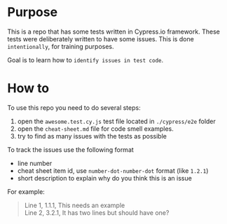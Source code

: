 # Purpose
This is a repo that has some tests written in Cypress.io framework. These tests were deliberately written to have some issues.
This is done `intentionally`, for training purposes. 

Goal is to learn how to `identify issues in test code`.

# How to
To use this repo you need to do several steps:  
1. open the `awesome.test.cy.js` test file located in `./cypress/e2e` folder
1. open the `cheat-sheet.md` file for code smell examples.
1. try to find as many issues with the tests as possible

To track the issues use the following format
- line number
- cheat sheet item id, use `number-dot-number-dot` format (like `1.2.1`) 
- short description to explain why do you think this is an issue

For example:
> Line 1, 1.1.1, This needs an example  
> Line 2, 3.2.1, It has two lines but should have one?


